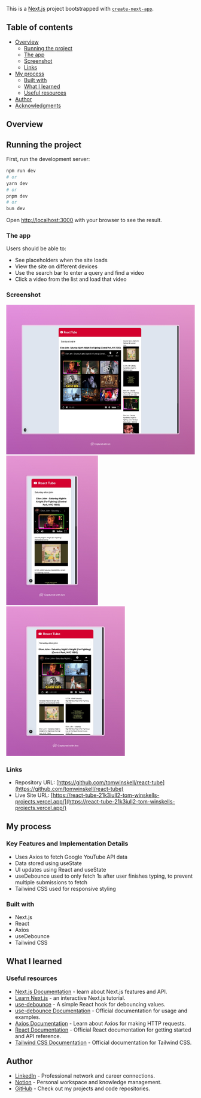 This is a [Next.js](https://nextjs.org) project bootstrapped with [`create-next-app`](https://nextjs.org/docs/app/api-reference/cli/create-next-app).

## Table of contents

- [Overview](#overview)
  - [Running the project](#running-the-project)
  - [The app](#the-app)
  - [Screenshot](#screenshot)
  - [Links](#links)
- [My process](#my-process)
  - [Built with](#built-with)
  - [What I learned](#what-i-learned)
  - [Useful resources](#useful-resources)
- [Author](#author)
- [Acknowledgments](#acknowledgments)

## Overview

## Running the project

First, run the development server:

```bash
npm run dev
# or
yarn dev
# or
pnpm dev
# or
bun dev
```

Open [http://localhost:3000](http://localhost:3000) with your browser to see the result.

### The app

Users should be able to:

- See placeholders when the site loads
- View the site on different devices
- Use the search bar to enter a query and find a video
- Click a video from the list and load that video

### Screenshot

<img src="./public/react-tube desktop.jpeg" alt="Screenshot 1" height="400"/>
<img src="./public/react-tube mobile.jpeg" alt="Screenshot 2" height="400"/>
<img src="./public/react-tube tablet.jpeg" alt="Screenshot 2" height="400"/>

### Links

- Repository URL: [https://github.com/tomwinskell/react-tube](https://github.com/tomwinskell/react-tube)
- Live Site URL: [https://react-tube-21k3iull2-tom-winskells-projects.vercel.app/](https://react-tube-21k3iull2-tom-winskells-projects.vercel.app/)

## My process

### Key Features and Implementation Details

- Uses Axios to fetch Google YouTube API data
- Data stored using useState
- UI updates using React and useState
- useDebounce used to only fetch 1s after user finishes typing, to prevent multiple submissions to fetch
- Tailwind CSS used for responsive styling

### Built with

- Next.js
- React
- Axios
- useDebounce
- Tailwind CSS

## What I learned

### Useful resources

- [Next.js Documentation](https://nextjs.org/docs) - learn about Next.js features and API.
- [Learn Next.js](https://nextjs.org/learn) - an interactive Next.js tutorial.
- [use-debounce](https://github.com/niklasvh/use-debounce) - A simple React hook for debouncing values.
- [use-debounce Documentation](https://www.npmjs.com/package/use-debounce) - Official documentation for usage and examples.
- [Axios Documentation](https://axios-http.com/docs/intro) - Learn about Axios for making HTTP requests.
- [React Documentation](https://reactjs.org/docs/getting-started.html) - Official React documentation for getting started and API reference.
- [Tailwind CSS Documentation](https://tailwindcss.com/docs) - Official documentation for Tailwind CSS.

## Author

- [LinkedIn](https://www.linkedin.com/in/tomwinskell) - Professional network and career connections.
- [Notion](https://tomwinskell.notion.site) - Personal workspace and knowledge management.
- [GitHub](https://github.com/tomwinskell) - Check out my projects and code repositories.
